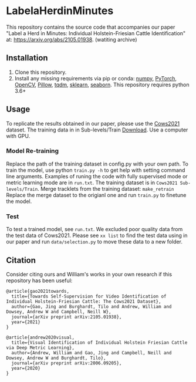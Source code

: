 # LabelaHerdinMinutes

This repository contains the source code that accompanies our paper "Label a Herd in Minutes: Individual Holstein-Friesian Cattle Identification" at: https://arxiv.org/abs/2105.01938. (watiting archive)

## Installation
1) Clone this repository.
2) Install any missing requirements via pip or conda: [numpy](https://pypi.org/project/numpy/), [PyTorch](https://pytorch.org/), [OpenCV](https://pypi.org/project/opencv-python/), [Pillow](https://pypi.org/project/Pillow/), [tqdm](https://pypi.org/project/tqdm/), [sklearn](https://pypi.org/project/scikit-learn/), [seaborn](https://pypi.org/project/seaborn/). This repository requires python 3.6+


## Usage
To replicate the results obtained in our paper, please use the [Cows2021](https://data.bris.ac.uk/data/dataset/4vnrca7qw1642qlwxjadp87h7) dataset. 
The training data in in Sub-levels/Train [Download](https://data.bris.ac.uk/data/dataset/44ec2bfeda051bf39f8357d237db03af).
Use a computer with GPU.


### Model Re-training
Replace the path of the training dataset in config.py with your own path. To train the model, use python `train.py -h` to get help with setting command line arguments. Examples of runing the code with fully supervised mode or metric learning mode are in `run.txt`. The training dataset is in `Cows2021 Sub-levels/Train`.
Merge tracklets from the training dataset: `make_retrain` Replace the merge dataset to the origianl one and run `train.py` to finetune the model.


### Test
To test a trained model, see `run.txt`.
We excluded poor quality data from the test data of Cows2021. Please see `xx list` to find the test data using in our paper and run `data/selection.py` to move these data to a new folder.


## Citation
Consider citing ours and William's works in your own research if this repository has been useful:

```
@article{gao2021towards,
  title={Towards Self-Supervision for Video Identification of Individual Holstein-Friesian Cattle: The Cows2021 Dataset},
  author={Gao, Jing and Burghardt, Tilo and Andrew, William and Dowsey, Andrew W and Campbell, Neill W},
  journal={arXiv preprint arXiv:2105.01938},
  year={2021}
}

@article{andrew2020visual,
  title={Visual Identification of Individual Holstein Friesian Cattle via Deep Metric Learning},
  author={Andrew, William and Gao, Jing and Campbell, Neill and Dowsey, Andrew W and Burghardt, Tilo},
  journal={arXiv preprint arXiv:2006.09205},
  year={2020}
}
```
